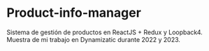 # Product-info-manager
Sistema de gestión de productos en ReactJS + Redux y Loopback4. Muestra de mi trabajo en Dynamizatic durante 2022 y 2023.
